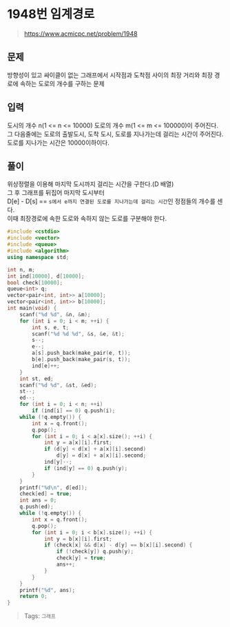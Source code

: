 # 1948번 임계경로
>https://www.acmicpc.net/problem/1948

## 문제
방향성이 있고 싸이클이 없는 그래프에서 시작점과 도착점 사이의 최장 거리와 최장 경로에 속하는 도로의 개수를 구하는 문제  

## 입력
도시의 개수 n(1 <= n <= 10000) 도로의 개수 m(1 <= m <= 100000)이 주어진다.  
그 다음줄에는 도로의 출발도시, 도착 도시, 도로를 지나가는데 걸리는 시간이 주어진다. 도로를 지나가는 시간은 10000이하이다.  

## 풀이
위상정렬을 이용해 마지막 도시까지 걸리는 시간을 구한다.(D 배열)  
그 후 그래프를 뒤집어 마지막 도시부터  
D[e] - D[s] == `s에서 e까지 연결된 도로를 지나가는데 걸리는 시간`인 정점들의 개수를 센다.  
이때 최장경로에 속한 도로와 속하지 않는 도로를 구분해야 한다.  

```cpp
#include <cstdio>
#include <vector>
#include <queue>
#include <algorithm>
using namespace std;

int n, m;
int ind[10000], d[10000];
bool check[10000];
queue<int> q;
vector<pair<int, int>> a[10000];
vector<pair<int, int>> b[10000];
int main(void) {
    scanf("%d %d", &n, &m);
    for (int i = 0; i < m; ++i) {
        int s, e, t;
        scanf("%d %d %d", &s, &e, &t);
        s--;
        e--;
        a[s].push_back(make_pair(e, t));
        b[e].push_back(make_pair(s, t));
        ind[e]++;
    }
    int st, ed;
    scanf("%d %d", &st, &ed);
    st--;
    ed--;
    for (int i = 0; i < n; ++i)
        if (ind[i] == 0) q.push(i);
    while (!q.empty()) {
        int x = q.front();
        q.pop();
        for (int i = 0; i < a[x].size(); ++i) {
            int y = a[x][i].first;
            if (d[y] < d[x] + a[x][i].second)
                d[y] = d[x] + a[x][i].second;
            ind[y]--;
            if (ind[y] == 0) q.push(y);
        }
    }
    printf("%d\n", d[ed]);
    check[ed] = true;
    int ans = 0;
    q.push(ed);
    while (!q.empty()) {
        int x = q.front();
        q.pop();
        for (int i = 0; i < b[x].size(); ++i) {
            int y = b[x][i].first;
            if (check[x] && d[x] - d[y] == b[x][i].second) {
                if (!check[y]) q.push(y);
                check[y] = true;
                ans++;
            }
        }
    }
    printf("%d", ans);
    return 0;
}
```

>Tags: `그래프`